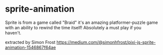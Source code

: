 # sprite-animation


Sprite is from a game called "Braid" it's an amazing platformer-puzzle game with an ability to rewind the time itself! Absolutely a must play if you haven't.

extracted by
Simon Frost 
https://medium.com/@simonhfrost/pixi-js-sprite-animation-1546867f64ae

